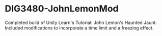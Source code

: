# DIG3480-JohnLemonMod
Completed build of Unity Learn's Tutorial: John Lemon's Haunted Jaunt. Included modifications to incorporate a time limit and a freezing effect.
